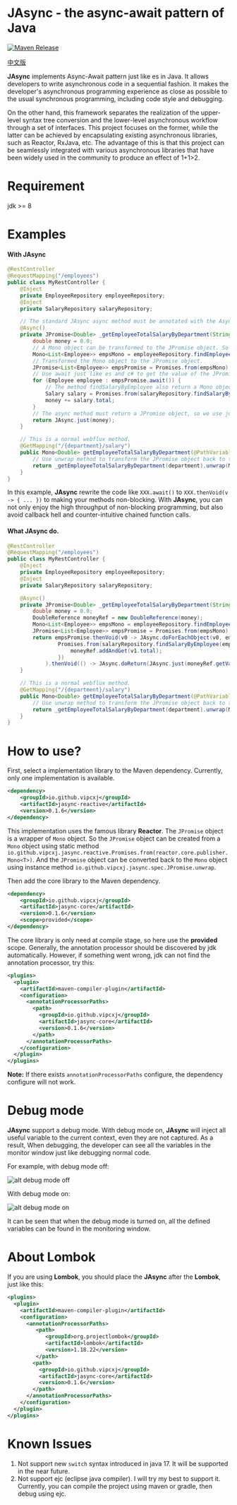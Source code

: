 JAsync - the async-await pattern of Java
===============

[![Maven Release][maven-shield]][maven-link]

[中文版](/README_CN.md)

**JAsync** implements Async-Await pattern just like es in Java. 
It allows developers to write asynchronous code in a sequential fashion.
It makes the developer's asynchronous programming experience as close as possible to the usual synchronous programming, including code style and debugging.

On the other hand, this framework separates the realization of the upper-level syntax tree conversion and the lower-level asynchronous workflow through a set of interfaces. This project focuses on the former, while the latter can be achieved by encapsulating existing asynchronous libraries, such as Reactor, RxJava, etc.
The advantage of this is that this project can be seamlessly integrated with various asynchronous libraries that have been widely used in the community to produce an effect of 1+1>2.

Requirement
===
jdk >= 8

Examples
=======
#### With JAsync
```java
@RestController
@RequestMapping("/employees")
public class MyRestController {
    @Inject
    private EmployeeRepository employeeRepository;
    @Inject
    private SalaryRepository salaryRepository;

    // The standard JAsync async method must be annotated with the Async annotation, and return a JPromise object.
    @Async()
    private JPromise<Double> _getEmployeeTotalSalaryByDepartment(String department) {
        double money = 0.0;
        // A Mono object can be transformed to the JPromise object. So we get a Mono object first.
        Mono<List<Employee>> empsMono = employeeRepository.findEmployeeByDepartment(department);
        // Transformed the Mono object to the JPromise object.
        JPromise<List<Employee>> empsPromise = Promises.from(empsMono);
        // Use await just like es and c# to get the value of the JPromise without blocking the current thread.
        for (Employee employee : empsPromise.await()) {
            // The method findSalaryByEmployee also return a Mono object. We transform it to the JPromise just like above. And then await to get the result.
            Salary salary = Promises.from(salaryRepository.findSalaryByEmployee(employee.id)).await();
            money += salary.total;
        }
        // The async method must return a JPromise object, so we use just method to wrap the result to a JPromise.
        return JAsync.just(money);
    }

    // This is a normal webflux method.
    @GetMapping("/{department}/salary")
    public Mono<Double> getEmployeeTotalSalaryByDepartment(@PathVariable String department) { 
        // Use unwrap method to transform the JPromise object back to the Mono object.
        return _getEmployeeTotalSalaryByDepartment(department).unwrap(Mono.class);
    }
}
```
In this example, **JAsync** rewrite the code like `XXX.await()` to `XXX.thenVoid(v -> { ... })` to making your methods non-blocking.
With **JAsync**, you can not only enjoy the high throughput of non-blocking programming, but also avoid callback hell and counter-intuitive chained function calls.

#### What JAsync do.
```java
@RestController
@RequestMapping("/employees")
public class MyRestController {
    @Inject
    private EmployeeRepository employeeRepository;
    @Inject
    private SalaryRepository salaryRepository;

    @Async()
    private JPromise<Double> _getEmployeeTotalSalaryByDepartment(String department) {
        double money = 0.0;
        DoubleReference moneyRef = new DoubleReference(money);
        Mono<List<Employee>> empsMono = employeeRepository.findEmployeeByDepartment(department);
        JPromise<List<Employee>> empsPromise = Promises.from(empsMono);
        return empsPromise.thenVoid(v0 -> JAsync.doForEachObject(v0, employee ->
                Promises.from(salaryRepository.findSalaryByEmployee(employee.id)).thenVoid(v1 -> {
                    moneyRef.addAndGet(v1.total);
                })
            ).thenVoid(() -> JAsync.doReturn(JAsync.just(moneyRef.getValue())))).catchReturn();
    }

    // This is a normal webflux method.
    @GetMapping("/{department}/salary")
    public Mono<Double> getEmployeeTotalSalaryByDepartment(@PathVariable String department) { 
        // Use unwrap method to transform the JPromise object back to the Mono object.
        return _getEmployeeTotalSalaryByDepartment(department).unwrap(Mono.class);
    }
}
```

How to use?
=======
First, select a implementation library to the Maven dependency. Currently, only one implementation is available.
```xml
<dependency>
    <groupId>io.github.vipcxj</groupId>
    <artifactId>jasync-reactive</artifactId>
    <version>0.1.6</version>
</dependency>
```
This implementation uses the famous library **Reactor**. The `JPromise` object is a wrapper of `Mono` object.
So the `JPromise` object can be created from a `Mono` object using static method `io.github.vipcxj.jasync.reactive.Promises.from(reactor.core.publisher.Mono<T>)`.
And the `JPromise` object can be converted back to the `Mono` object using instance method `io.github.vipcxj.jasync.spec.JPromise.unwrap`.

Then add the core library to the Maven dependency.
```xml
<dependency>
    <groupId>io.github.vipcxj</groupId>
    <artifactId>jasync-core</artifactId>
    <version>0.1.6</version>
    <scope>provided</scope>
</dependency>
```
The core library is only need at compile stage, so here use the **provided** scope.
Generally, the annotation processor should be discovered by jdk automatically.
However, if something went wrong, jdk can not find the annotation processor, try this:
```xml
<plugins>
  <plugin>
    <artifactId>maven-compiler-plugin</artifactId>
    <configuration>
      <annotationProcessorPaths>
        <path>
          <groupId>io.github.vipcxj</groupId>
          <artifactId>jasync-core</artifactId>
          <version>0.1.6</version>
        </path>
      </annotationProcessorPaths>
    </configuration>
  </plugin>
</plugins>
```
**Note:** If there exists `annotationProcessorPaths` configure, the dependency configure will not work. 

Debug mode
===
**JAsync** support a debug mode. With debug mode on, **JAsync** will inject all useful variable to the current context, even they are not captured.
As a result, When debugging, the developer can see all the variables in the monitor window just like debugging normal code.

For example, with debug mode off:

![alt debug mode off](/debug-off.png)

With debug mode on:

![alt debug mode on](/debug-on.png)

It can be seen that when the debug mode is turned on, all the defined variables can be found in the monitoring window.

About Lombok
===
If you are using **Lombok**, you should place the **JAsync** after the **Lombok**, just like this:
```xml
<plugins>
  <plugin>
    <artifactId>maven-compiler-plugin</artifactId>
    <configuration>
      <annotationProcessorPaths>
         <path>
            <groupId>org.projectlombok</groupId>
            <artifactId>lombok</artifactId>
            <version>1.18.22</version>
         </path>
        <path>
          <groupId>io.github.vipcxj</groupId>
          <artifactId>jasync-core</artifactId>
          <version>0.1.6</version>
        </path>
      </annotationProcessorPaths>
    </configuration>
  </plugin>
</plugins>
```

Known Issues
===
1. Not support new `switch` syntax introduced in java 17. It will be supported in the near future.
2. Not support ejc (eclipse java compiler). I will try my best to support it. 
   Currently, you can compile the project using maven or gradle, then debug using ejc.

[maven-shield]: https://img.shields.io/maven-central/v/io.github.vipcxj/jasync-parent.png
[maven-link]: https://search.maven.org/artifact/io.github.vipcxj/jasync-parent